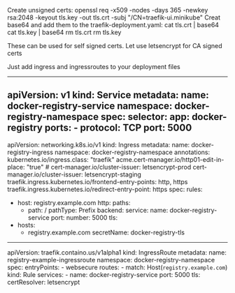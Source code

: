 Create unsigned certs:
    openssl req -x509 -nodes -days 365 -newkey rsa:2048 -keyout tls.key -out tls.crt -subj "/CN=traefik-ui.minikube"
Creat base64 and add them to the traefik-deployment.yaml:
    cat tls.crt | base64
    cat tls.key | base64
    rm tls.crt
    rm tls.key

These can be used for self signed certs. Let use letsencrypt for CA signed certs

Just add ingress and ingressroutes to your deployment files

---
apiVersion: v1
kind: Service
metadata:
  name: docker-registry-service
  namespace: docker-registry-namespace
spec:
  selector:
    app: docker-registry
  ports:
    - protocol: TCP
      port: 5000
---
apiVersion: networking.k8s.io/v1
kind: Ingress
metadata:
  name: docker-registry-ingress
  namespace: docker-registry-namespace
  annotations:
    kubernetes.io/ingress.class: "traefik"
    acme.cert-manager.io/http01-edit-in-place: "true"
    # cert-manager.io/cluster-issuer: letsencrypt-prod
    cert-manager.io/cluster-issuer: letsencrypt-staging
    traefik.ingress.kubernetes.io/frontend-entry-points: http, https
    traefik.ingress.kubernetes.io/redirect-entry-point: https
spec:
  rules:
  - host: registry.example.com
    http:
      paths:
      - path: /
        pathType: Prefix
        backend:
          service:
            name: docker-registry-service
            port:
              number: 5000
  tls:
  - hosts:
    - registry.example.com
    secretName: docker-registry-tls
---
apiVersion: traefik.containo.us/v1alpha1
kind: IngressRoute
metadata:
  name: registry-example-ingressroute
  namespace: docker-registry-namespace
spec:
  entryPoints:
    - websecure
  routes:
    - match: Host(`registry.example.com`)
      kind: Rule
      services:
        - name: docker-registry-service
          port: 5000
  tls:
    certResolver: letsencrypt

